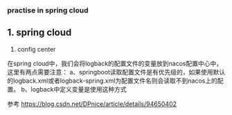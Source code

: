 ### practise in spring cloud


## 1. spring cloud


1. config center

在spring cloud中，我们会将logback的配置文件的变量放到nacos配置中心中，这里有两点需要注意：
a、springboot读取配置文件是有优先级的，如果使用默认的logback.xml或者logback-spring.xml为配置文件名则会读取不到nacos上的配置。
b、logback中定义变量是使用<springProperty scope="context" name="name" source="spring.application.name"/>这种方式

参考 https://blog.csdn.net/DPnice/article/details/94650402
